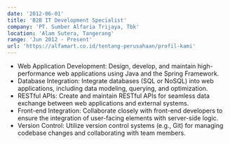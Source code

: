 ```yaml
---
date: '2012-06-01'
title: 'B2B IT Development Specialist'
company: 'PT. Sumber Alfaria Trijaya, Tbk'
location: 'Alam Sutera, Tangerang'
range: 'Jun 2012 - Present'
url: 'https://alfamart.co.id/tentang-perusahaan/profil-kami'
---
```


- Web Application Development: Design, develop, and maintain high-performance web applications using Java and the Spring Framework.
- Database Integration: Integrate databases (SQL or NoSQL) into web applications, including data modeling, querying, and optimization.
- RESTful APIs: Create and maintain RESTful APIs for seamless data exchange between web applications and external systems.
- Front-end Integration: Collaborate closely with front-end developers to ensure the integration of user-facing elements with server-side logic.
- Version Control: Utilize version control systems (e.g., Git) for managing codebase changes and collaborating with team members.
